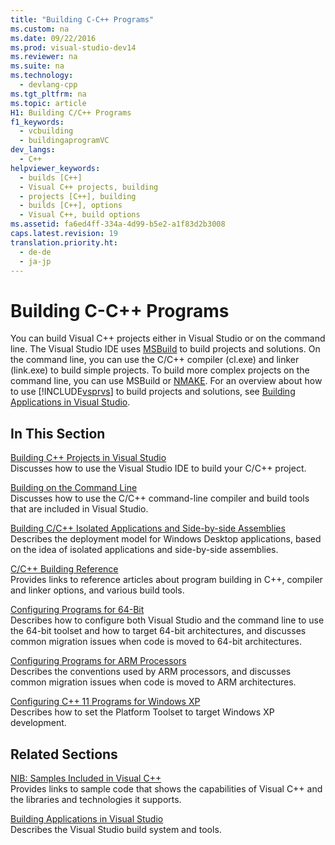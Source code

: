 ```yaml
---
title: "Building C-C++ Programs"
ms.custom: na
ms.date: 09/22/2016
ms.prod: visual-studio-dev14
ms.reviewer: na
ms.suite: na
ms.technology: 
  - devlang-cpp
ms.tgt_pltfrm: na
ms.topic: article
H1: Building C/C++ Programs
f1_keywords: 
  - vcbuilding
  - buildingaprogramVC
dev_langs: 
  - C++
helpviewer_keywords: 
  - builds [C++]
  - Visual C++ projects, building
  - projects [C++], building
  - builds [C++], options
  - Visual C++, build options
ms.assetid: fa6ed4ff-334a-4d99-b5e2-a1f83d2b3008
caps.latest.revision: 19
translation.priority.ht: 
  - de-de
  - ja-jp
---
```

# Building C-C++ Programs
You can build Visual C++ projects either in Visual Studio or on the command line. The Visual Studio IDE uses [MSBuild](../vs140/msbuild--visual-c---.md) to build projects and solutions. On the command line, you can use the C/C++ compiler (cl.exe) and linker (link.exe) to build simple projects. To build more complex projects on the command line, you can use MSBuild or [NMAKE](../vs140/nmake-reference.md). For an overview about how to use [!INCLUDE[vsprvs](../vs140/includes/vsprvs_md.md)] to build projects and solutions, see [Building Applications in Visual Studio](../vs140/compiling-and-building-in-visual-studio.md).  
  
## In This Section  
 [Building C++ Projects in Visual Studio](../vs140/building-c---projects-in-visual-studio.md)  
 Discusses how to use the Visual Studio IDE to build your C/C++ project.  
  
 [Building on the Command Line](../vs140/building-on-the-command-line.md)  
 Discusses how to use the C/C++ command-line compiler and build tools that are included in Visual Studio.  
  
 [Building C/C++ Isolated Applications and Side-by-side Assemblies](../vs140/building-c-c---isolated-applications-and-side-by-side-assemblies.md)  
 Describes the deployment model for Windows Desktop applications, based on the idea of isolated applications and side-by-side assemblies.  
  
 [C/C++ Building Reference](../vs140/c-c---building-reference.md)  
 Provides links to reference articles about program building in C++, compiler and linker options, and various build tools.  
  
 [Configuring Programs for 64-Bit](../vs140/configuring-programs-for-64-bit--visual-c---.md)  
 Describes how to configure both Visual Studio and the command line to use the 64-bit toolset and how to target 64-bit architectures, and discusses common migration issues when code is moved to 64-bit architectures.  
  
 [Configuring Programs for ARM Processors](../vs140/configuring-programs-for-arm-processors--visual-c---.md)  
 Describes the conventions used by ARM processors, and discusses common migration issues when code is moved to ARM architectures.  
  
 [Configuring C++ 11 Programs for Windows XP](../vs140/configuring-programs-for-windows-xp.md)  
 Describes how to set the Platform Toolset to target Windows XP development.  
  
## Related Sections  
 [NIB: Samples Included in Visual C++](assetId:///c9ec56b3-2bbd-49b4-8a4c-9ed4b78b7a84)  
 Provides links to sample code that shows the capabilities of Visual C++ and the libraries and technologies it supports.  
  
 [Building Applications in Visual Studio](../vs140/compiling-and-building-in-visual-studio.md)  
 Describes the Visual Studio build system and tools.